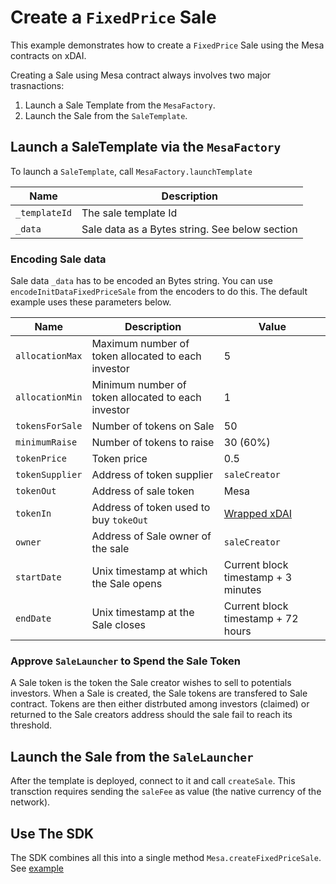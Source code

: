 # Create a `FixedPrice` Sale

This example demonstrates how to create a `FixedPrice` Sale using the Mesa contracts on xDAI.

Creating a Sale using Mesa contract always involves two major trasnactions:

1. Launch a Sale Template from the `MesaFactory`.
2. Launch the Sale from the `SaleTemplate`.

## Launch a SaleTemplate via the `MesaFactory`

To launch a `SaleTemplate`, call `MesaFactory.launchTemplate`

| Name          | Description                                    |
| ------------- | ---------------------------------------------- |
| `_templateId` | The sale template Id                           |
| `_data`       | Sale data as a Bytes string. See below section |

### Encoding Sale data

Sale data `_data` has to be encoded an Bytes string. You can use `encodeInitDataFixedPriceSale` from the encoders to do this. The default example uses these parameters below.

| Name            | Description                                        | Value                                                                                                               |
| --------------- | -------------------------------------------------- | ------------------------------------------------------------------------------------------------------------------- |
| `allocationMax` | Maximum number of token allocated to each investor | 5                                                                                                                   |
| `allocationMin` | Minimum number of token allocated to each investor | 1                                                                                                                   |
| `tokensForSale` | Number of tokens on Sale                           | 50                                                                                                                  |
| `minimumRaise`  | Number of tokens to raise                          | 30 (60%)                                                                                                            |
| `tokenPrice`    | Token price                                        | 0.5                                                                                                                 |
| `tokenSupplier` | Address of token supplier                          | `saleCreator`                                                                                                       |
| `tokenOut`      | Address of sale token                              | Mesa                                                                                                                |
| `tokenIn`       | Address of token used to buy `tokeOut`             | [Wrapped xDAI](https://blockscout.com/xdai/mainnet/address/0xe91D153E0b41518A2Ce8Dd3D7944Fa863463a97d/transactions) |
| `owner`         | Address of Sale owner of the sale                  | `saleCreator`                                                                                                       |
| `startDate`     | Unix timestamp at which the Sale opens             | Current block timestamp + 3 minutes                                                                                 |
| `endDate`       | Unix timestamp at the Sale closes                  | Current block timestamp + 72 hours                                                                                  |

### Approve `SaleLauncher` to Spend the Sale Token

A Sale token is the token the Sale creator wishes to sell to potentials investors. When a Sale is created, the Sale tokens are transfered to Sale contract. Tokens are then either distrbuted among investors (claimed) or returned to the Sale creators address should the sale fail to reach its threshold.

## Launch the Sale from the `SaleLauncher`

After the template is deployed, connect to it and call `createSale`. This transction requires sending the `saleFee` as value (the native currency of the network).

## Use The SDK

The SDK combines all this into a single method `Mesa.createFixedPriceSale`. See [example](./create-fixed-price-sale.ts)
